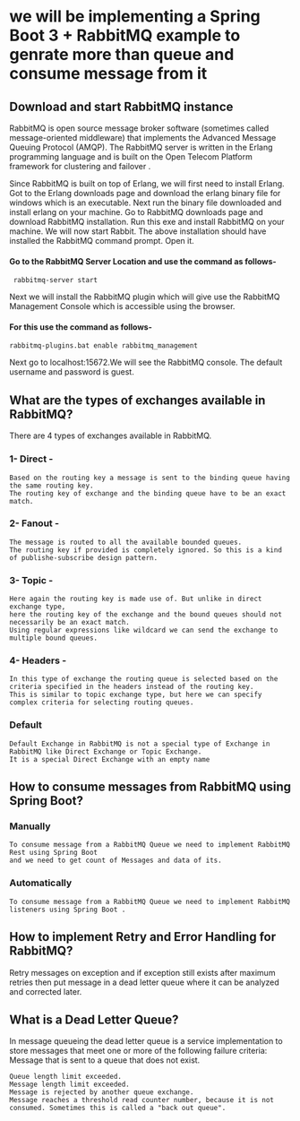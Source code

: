# we will be implementing a Spring Boot 3 + RabbitMQ example to genrate more than queue and consume message from it


## Download and start RabbitMQ instance
  RabbitMQ is open source message broker software (sometimes called message-oriented middleware) that implements the Advanced Message Queuing Protocol (AMQP). The  RabbitMQ server is written in the Erlang programming language and is built on the Open Telecom Platform framework for clustering and failover .

  Since RabbitMQ is built on top of Erlang, we will first need to install Erlang. Got to the Erlang downloads page and download the erlang binary file for windows which is an executable.
  Next run the binary file downloaded and install erlang on your machine.
  Go to RabbitMQ downloads page and download RabbitMQ installation.
  Run this exe and install RabbitMQ on your machine.
  We will now start Rabbit. The above installation should have installed the RabbitMQ command prompt. Open it.
  #### Go to the RabbitMQ Server Location and use the command as follows-
     rabbitmq-server start
   
  Next we will install the RabbitMQ plugin which will give use the RabbitMQ Management Console which is accessible using the browser.
   #### For this use the command as follows-
    rabbitmq-plugins.bat enable rabbitmq_management
  
  Next go to localhost:15672.We will see the RabbitMQ console. The default username and password is guest.

## What are the types of exchanges available in RabbitMQ?
  There are 4 types of exchanges available in RabbitMQ.
  ### 1- Direct -
    Based on the routing key a message is sent to the binding queue having the same routing key.
    The routing key of exchange and the binding queue have to be an exact match.
  ### 2- Fanout - 
    The message is routed to all the available bounded queues.
    The routing key if provided is completely ignored. So this is a kind of publishe-subscribe design pattern.
  ### 3- Topic -
    Here again the routing key is made use of. But unlike in direct exchange type,
    here the routing key of the exchange and the bound queues should not necessarily be an exact match.
    Using regular expressions like wildcard we can send the exchange to multiple bound queues.
  ### 4- Headers - 
    In this type of exchange the routing queue is selected based on the criteria specified in the headers instead of the routing key.
    This is similar to topic exchange type, but here we can specify complex criteria for selecting routing queues.  
  ### Default 
    Default Exchange in RabbitMQ is not a special type of Exchange in RabbitMQ like Direct Exchange or Topic Exchange.
    It is a special Direct Exchange with an empty name
    
## How to consume messages from RabbitMQ using Spring Boot?
  ### Manually
    To consume message from a RabbitMQ Queue we need to implement RabbitMQ Rest using Spring Boot 
    and we need to get count of Messages and data of its.
  ### Automatically
    To consume message from a RabbitMQ Queue we need to implement RabbitMQ listeners using Spring Boot .
    
## How to implement Retry and Error Handling for RabbitMQ?
  Retry messages on exception and if exception still exists after maximum retries
  then put message in a dead letter queue where it can be analyzed and corrected later.
## What is a Dead Letter Queue?
  In message queueing the dead letter queue is a service implementation
  to store messages that meet one or more of the following failure criteria:
    Message that is sent to a queue that does not exist.
    
    Queue length limit exceeded.
    Message length limit exceeded.
    Message is rejected by another queue exchange.
    Message reaches a threshold read counter number, because it is not consumed. Sometimes this is called a "back out queue".
